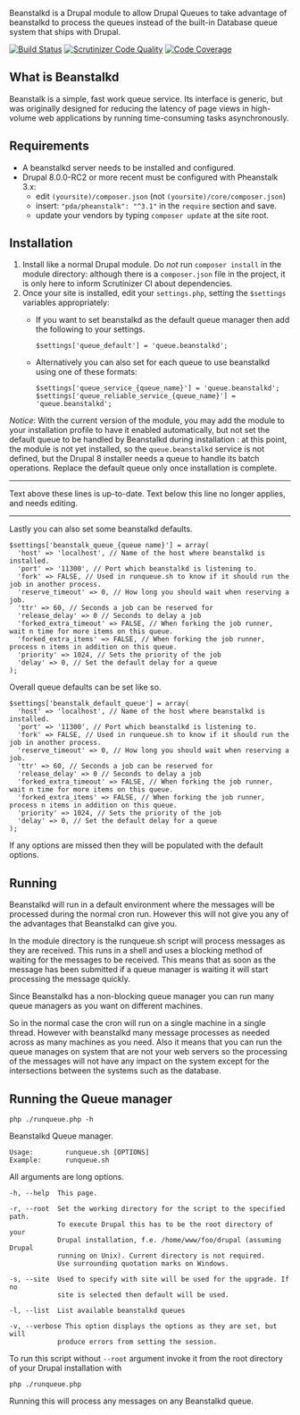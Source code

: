
Beanstalkd is a Drupal module to allow Drupal Queues to take advantage of 
beanstalkd to process the queues instead of the built-in Database queue system 
that ships with Drupal.

[![Build Status](https://travis-ci.org/FGM/beanstalkd.svg?branch=wip)](https://travis-ci.org/FGM/beanstalkd)
[![Scrutinizer Code Quality](https://scrutinizer-ci.com/g/FGM/beanstalkd/badges/quality-score.png?b=8x-worker)](https://scrutinizer-ci.com/g/FGM/beanstalkd/?branch=8x-worker)
[![Code Coverage](https://scrutinizer-ci.com/g/FGM/beanstalkd/badges/coverage.png?b=wip)](https://scrutinizer-ci.com/g/FGM/beanstalkd/?branch=wip)

What is Beanstalkd
------------------

Beanstalk is a simple, fast work queue service. Its interface is generic, but 
was originally designed for reducing the latency of page views in high-volume 
web applications by running time-consuming tasks asynchronously.


Requirements
------------

  * A beanstalkd server needs to be installed and configured.
  * Drupal 8.0.0-RC2 or more recent must be configured with Pheanstalk 3.x:  
    - edit `(yoursite)/composer.json` (not `(yoursite)/core/composer.json`)
    - insert: `"pda/pheanstalk": "^3.1"` in the `require` section and save.
    - update your vendors by typing `composer update` at the site root.


Installation
------------

  1. Install like a normal Drupal module. Do _not_ run `composer install` in the module directory: although there is a `composer.json` file in the project, it is only here to inform Scrutinizer CI about dependencies.
  2. Once your site is installed, edit your `settings.php`, setting the `$settings` variables appropriately:
      * If you want to set beanstalkd as the default queue manager then add the following to your settings.

            $settings['queue_default'] = 'queue.beanstalkd';

      * Alternatively you can also set for each queue to use beanstalkd using one of these formats:

            $settings['queue_service_{queue_name}'] = 'queue.beanstalkd';
            $settings['queue_reliable_service_{queue_name}'] = 'queue.beanstalkd';


_Notice_: With the current version of the module, you may add the module to your 
installation profile to have it enabled automatically, but not set the default
queue to be handled by Beanstalkd during installation : at this point, the 
module is not yet installed, so the `queue.beanstalkd` service is not defined,
but the Drupal 8 installer needs a queue to handle its batch operations. Replace
the default queue only once installation is complete.

____

Text above these lines is up-to-date. Text below this line no longer applies, and needs editing.
____

Lastly you can also set some beanstalkd defaults.

    $settings['beanstalk_queue_{queue name}'] = array(
      'host' => 'localhost', // Name of the host where beanstalkd is installed.
      'port' => '11300', // Port which beanstalkd is listening to.
      'fork' => FALSE, // Used in runqueue.sh to know if it should run the job in another process.
      'reserve_timeout' => 0, // How long you should wait when reserving a job.
      'ttr' => 60, // Seconds a job can be reserved for
      'release_delay' => 0 // Seconds to delay a job
      'forked_extra_timeout' => FALSE, // When forking the job runner, wait n time for more items on this queue.
      'forked_extra_items' => FALSE, // When forking the job runner, process n items in addition on this queue.
      'priority' => 1024, // Sets the priority of the job
      'delay' => 0, // Set the default delay for a queue
    );

Overall queue defaults can be set like so.

    $settings['beanstalk_default_queue'] = array(
      'host' => 'localhost', // Name of the host where beanstalkd is installed.
      'port' => '11300', // Port which beanstalkd is listening to.
      'fork' => FALSE, // Used in runqueue.sh to know if it should run the job in another process.
      'reserve_timeout' => 0, // How long you should wait when reserving a job.
      'ttr' => 60, // Seconds a job can be reserved for
      'release_delay' => 0 // Seconds to delay a job
      'forked_extra_timeout' => FALSE, // When forking the job runner, wait n time for more items on this queue.
      'forked_extra_items' => FALSE, // When forking the job runner, process n items in addition on this queue.
      'priority' => 1024, // Sets the priority of the job
      'delay' => 0, // Set the default delay for a queue
    );

If any options are missed then they will be populated with the default options.


Running
-------

Beanstalkd will run in a default environment where the messages will be processed 
during the normal cron run. However this will not give you any of the advantages 
that Beanstalkd can give you.

In the module directory is the runqueue.sh script will process messages as they 
are received. This runs in a shell and uses a blocking method of waiting for the 
messages to be received. This means that as soon as the message has been submitted 
if a queue manager is waiting it will start processing the message quickly.

Since Beanstalkd has a non-blocking queue manager you can run many queue 
managers as you want on different machines.

So in the normal case the cron will run on a single machine in a single thread. 
However with beanstalkd many message processes as needed across as many machines 
as you need. Also it means that you can run the queue manages on system that are 
not your web servers so the processing of the messages will not have any impact 
on the system except for the intersections between the systems such as the database.


Running the Queue manager
-------------------------

    php ./runqueue.php -h

Beanstalkd Queue manager.

    Usage:        runqueue.sh [OPTIONS]
    Example:      runqueue.sh

All arguments are long options.

    -h, --help  This page.
  
    -r, --root  Set the working directory for the script to the specified path.
                To execute Drupal this has to be the root directory of your
                Drupal installation, f.e. /home/www/foo/drupal (assuming Drupal
                running on Unix). Current directory is not required.
                Use surrounding quotation marks on Windows.
  
    -s, --site  Used to specify with site will be used for the upgrade. If no
                site is selected then default will be used.
  
    -l, --list  List available beanstalkd queues
  
    -v, --verbose This option displays the options as they are set, but will
                produce errors from setting the session.

To run this script without `--root` argument invoke it from the root directory
of your Drupal installation with

    php ./runqueue.php

Running this will process any messages on any Beanstalkd queue.
